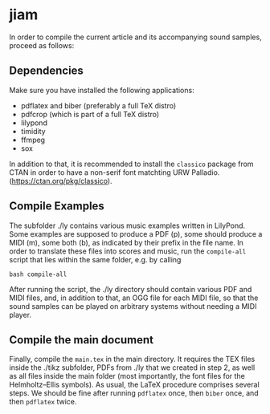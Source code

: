 # jiam

In order to compile the current article and its accompanying sound samples,
proceed as follows:

## Dependencies

Make sure you have installed the following applications:

 - pdflatex and biber (preferably a full TeX distro)
 - pdfcrop (which is part of a full TeX distro)
 - lilypond
 - timidity
 - ffmpeg
 - sox

In addition to that, it is recommended to install the `classico` package from
CTAN in order to have a non-serif font matchting URW
Palladio. (https://ctan.org/pkg/classico).

## Compile Examples

The subfolder ./ly contains various music examples written in LilyPond.  Some
examples are supposed to produce a PDF (p), some should produce a MIDI (m), some
both (b), as indicated by their prefix in the file name.  In order to translate
these files into scores and music, run the `compile-all` script that lies within
the same folder, e.g. by calling

    bash compile-all

After running the script, the ./ly directory should contain various PDF and MIDI
files, and, in addition to that, an OGG file for each MIDI file, so that the
sound samples can be played on arbitrary systems without needing a MIDI player.

## Compile the main document

Finally, compile the `main.tex` in the main directory.  It requires the TEX
files inside the ./tikz subfolder, PDFs from ./ly that we created in step 2, as
well as all files inside the main folder (most importantly, the font files for
the Helmholtz–Ellis symbols).  As usual, the LaTeX procedure comprises several
steps.  We should be fine after running `pdflatex` once, then `biber` once, and
then `pdflatex` twice.
